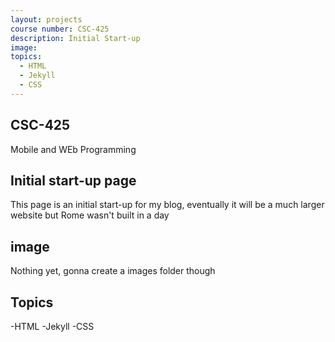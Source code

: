 ```yaml
---
layout: projects
course number: CSC-425
description: Initial Start-up
image:
topics:
  - HTML
  - Jekyll
  - CSS
---
```


## CSC-425
Mobile and WEb Programming

## Initial start-up page
This page is an initial start-up for my blog, eventually it will be a much larger website but Rome wasn't built in a day

## image
Nothing yet, gonna create a images folder though

## Topics
-HTML
-Jekyll
-CSS
